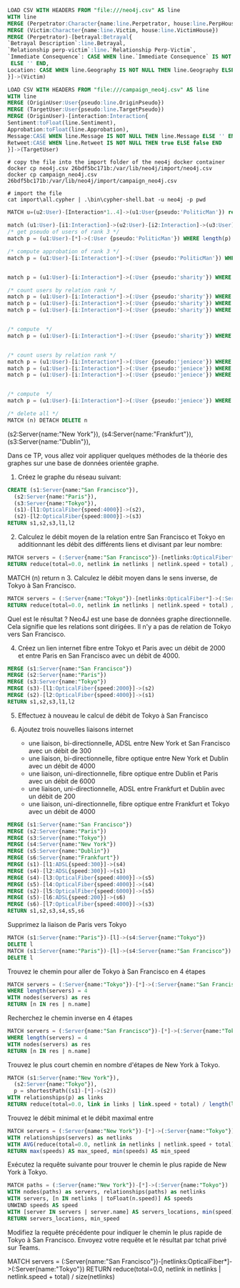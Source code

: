 
```sql
LOAD CSV WITH HEADERS FROM "file:///neo4j.csv" AS line
WITH line
MERGE (Perpetrator:Character{name:line.Perpetrator, house:line.PerpHouse})
MERGE (Victim:Character{name:line.Victim, house:line.VictimHouse})
MERGE (Perpetrator)-[betrayal:Betrayal{
`Betrayal Description`:line.Betrayal, 
`Relationship perp-victim`:line.`Relationship Perp-Victim`, 
`Immediate Consequence`: CASE WHEN line.`Immediate Consequence` IS NOT NULL THEN line.`Immediate Consequence`
 ELSE '' END,
Location: CASE WHEN line.Geography IS NOT NULL THEN line.Geography ELSE '' END
}]->(Victim)
```

```sql
LOAD CSV WITH HEADERS FROM "file:///campaign_neo4j.csv" AS line
WITH line
MERGE (OriginUser:User{pseudo:line.OriginPseudo})
MERGE (TargetUser:User{pseudo:line.TargetPseudo})
MERGE (OriginUser)-[interaction:Interaction{
Sentiment:toFloat(line.Sentiment), 
Approbation:toFloat(line.Approbation), 
Message:CASE WHEN line.Message IS NOT NULL THEN line.Message ELSE '' END,
Retweet:CASE WHEN line.Retweet IS NOT NULL THEN true ELSE false END
}]->(TargetUser)
```



```shell
# copy the file into the import folder of the neo4j docker container
docker cp neo4j.csv 26bdf5bc171b:/var/lib/neo4j/import/neo4j.csv
docker cp campaign_neo4j.csv 26bdf5bc171b:/var/lib/neo4j/import/campaign_neo4j.csv

# import the file
cat import\all.cypher | .\bin\cypher-shell.bat -u neo4j -p pwd

```

```sql
MATCH u=(u2:User)-[Interaction*1..4]->(u1:User{pseudo:'PoliticMan'}) return u

match (u1:User)-[i1:Interaction]->(u2:User)-[i2:Interaction]->(u3:User)-[i3:Interaction]->(u4:User{pseudo:'PoliticMan'}) return u1
/* get pseudo of users of rank 3 */
match p = (u1:User)-[*]->(:User {pseudo:'PoliticMan'}) WHERE length(p) = 3 RETURN u1.pseudo

/* compute approbation of rank 3 */
match p = (u1:User)-[i:Interaction*]->(:User {pseudo:'PoliticMan'}) WHERE length(p) = 3 RETURN reduce(total=1.0, x  in i | x.Approbation * total)


match p = (u1:User)-[i:Interaction*]->(:User {pseudo:'sharity'}) WHERE length(p) = 3 AND reduce(total=1.0, x  in i | x.Approbation * total) > 0.6RETURN count(u1)

/* count users by relation rank */
match p = (u1:User)-[i:Interaction*]->(:User {pseudo:'sharity'}) WHERE length(p) = 1 RETURN count(u1)
match p = (u1:User)-[i:Interaction*]->(:User {pseudo:'sharity'}) WHERE length(p) = 2 RETURN count(u1)
match p = (u1:User)-[i:Interaction*]->(:User {pseudo:'sharity'}) WHERE length(p) = 3 RETURN count(u1)


/* compute  */
match p = (u1:User)-[i:Interaction*]->(:User {pseudo:'sharity'}) WHERE length(p) = 3 AND reduce(total=1.0, x  in i | x.Approbation * total) > 0.5 RETURN count(u1)


/* count users by relation rank */
match p = (u1:User)-[i:Interaction*]->(:User {pseudo:'jeniece'}) WHERE length(p) = 1 RETURN count(u1)
match p = (u1:User)-[i:Interaction*]->(:User {pseudo:'jeniece'}) WHERE length(p) = 2 RETURN count(u1)
match p = (u1:User)-[i:Interaction*]->(:User {pseudo:'jeniece'}) WHERE length(p) = 3 RETURN count(u1)


/* compute  */
match p = (u1:User)-[i:Interaction*]->(:User {pseudo:'jeniece'}) WHERE length(p) = 3 AND reduce(total=1.0, x  in i | x.Approbation * total) > 0.5 RETURN count(u1)

/* delete all */
MATCH (n) DETACH DELETE n

```
(s2:Server{name:"New York"}),
(s4:Server{name:"Frankfurt"}),
(s3:Server{name:"Dublin"}),

Dans ce TP, vous allez voir appliquer quelques méthodes de la théorie des graphes sur une base de données orientée graphe.  


1. Créez le graphe du réseau suivant: 
```sql
CREATE (s1:Server{name:"San Francisco"}),  
  (s2:Server{name:"Paris"}),
  (s3:Server{name:"Tokyo"}),
  (s1)-[l1:OpticalFiber{speed:4000}]->(s2),
  (s2)-[l2:OpticalFiber{speed:8000}]->(s3)
RETURN s1,s2,s3,l1,l2
```

2. Calculez le débit moyen de la relation  entre San Francisco et Tokyo en additionnant les débit des différents liens et divisant par leur nombre:
```sql
MATCH servers = (:Server{name:"San Francisco"})-[netlinks:OpticalFiber*]->(:Server{name:"Tokyo"}) 
RETURN reduce(total=0.0, netlink in netlinks | netlink.speed + total) / size(netlinks)
```
MATCH (n) return n
3. Calculez le débit moyen dans le sens inverse, de Tokyo à San Francisco. 
```sql
MATCH servers = (:Server{name:"Tokyo"})-[netlinks:OpticalFiber*]->(:Server{name:"San Francisco"}) 
RETURN reduce(total=0.0, netlink in netlinks | netlink.speed + total) / size(netlinks)
```

Quel est le résultat ? 
Neo4J est une base de données graphe directionnelle. Cela signifie que les relations sont dirigées. Il n'y a pas de relation de Tokyo vers San Francisco.

4. Créez un lien internet fibre entre Tokyo et Paris avec un débit de 2000 et entre Paris en San Francisco avec un débit de  4000.
```sql
MERGE (s1:Server{name:"San Francisco"})  
MERGE (s2:Server{name:"Paris"})
MERGE (s3:Server{name:"Tokyo"})
MERGE (s3)-[l1:OpticalFiber{speed:2000}]->(s2)
MERGE (s2)-[l2:OpticalFiber{speed:4000}]->(s1)
RETURN s1,s2,s3,l1,l2
```

5. Effectuez à nouveau le calcul de débit de Tokyo à San Francisco

6. Ajoutez trois nouvelles liaisons internet 
    * une liaison, bi-directionnelle, ADSL entre New York et San Francisco avec un débit de 300
    * une liaison, bi-directionnelle, fibre optique entre New York et Dublin avec un débit de 4000
    * une liaison, uni-directionnelle, fibre optique entre Dublin et Paris avec un débit de 6000
    * une liaison, uni-directionnelle, ADSL entre Frankfurt et Dublin avec un débit de 200
    * une liaison, uni-directionnelle, fibre optique entre Frankfurt et Tokyo avec un débit de 4000
 
```sql
MERGE (s1:Server{name:"San Francisco"})  
MERGE (s2:Server{name:"Paris"})
MERGE (s3:Server{name:"Tokyo"})
MERGE (s4:Server{name:"New York"})  
MERGE (s5:Server{name:"Dublin"})
MERGE (s6:Server{name:"Frankfurt"})
MERGE (s1)-[l1:ADSL{speed:300}]->(s4)
MERGE (s4)-[l2:ADSL{speed:300}]->(s1)
MERGE (s4)-[l3:OpticalFiber{speed:4000}]->(s5)
MERGE (s5)-[l4:OpticalFiber{speed:4000}]->(s4)
MERGE (s2)-[l5:OpticalFiber{speed:6000}]->(s5)
MERGE (s5)-[l6:ADSL{speed:200}]->(s6)
MERGE (s6)-[l7:OpticalFiber{speed:4000}]->(s3)
RETURN s1,s2,s3,s4,s5,s6
```

Supprimez la liaison de Paris vers Tokyo 
```sql
MATCH (s1:Server{name:"Paris"})-[l]->(s4:Server{name:"Tokyo"})  
DELETE l
MATCH (s1:Server{name:"Paris"})-[l]->(s4:Server{name:"San Francisco"})  
DELETE l
```

Trouvez le chemin pour aller de Tokyo à San Francisco en 4 étapes 
```sql
MATCH servers = (:Server{name:"Tokyo"})-[*]->(:Server{name:"San Francisco"})
WHERE length(servers) = 4
WITH nodes(servers) as res
RETURN [n IN res | n.name] 
```

Recherchez le chemin inverse en 4 étapes
```sql
MATCH servers = (:Server{name:"San Francisco"})-[*]->(:Server{name:"Tokyo"})
WHERE length(servers) = 4
WITH nodes(servers) as res
RETURN [n IN res | n.name] 
```


Trouvez le plus court chemin en nombre d'étapes de New York à Tokyo.
```sql
MATCH (s1:Server{name:"New York"}),
  (s2:Server{name:"Tokyo"}),
  p = shortestPath((s1)-[*]->(s2))
WITH relationships(p) as links
RETURN reduce(total=0.0, link in links | link.speed + total) / length(link)
```

Trouvez le débit minimal et le débit maximal entre 
```sql
MATCH servers = (:Server{name:"New York"})-[*]->(:Server{name:"Tokyo"})
WITH relationships(servers) as netlinks
WITH AVG(reduce(total=0.0, netlink in netlinks | netlink.speed + total)) as speeds
RETURN max(speeds) AS max_speed, min(speeds) AS min_speed
```

Exécutez la requête suivante pour trouver le chemin le plus rapide de New York à Tokyo.
```sql
MATCH paths = (:Server{name:"New York"})-[*]->(:Server{name:"Tokyo"})
WITH nodes(paths) as servers, relationships(paths) as netlinks
WITH servers, [n IN netlinks | toFloat(n.speed)] AS speeds
UNWIND speeds AS speed
WITH [server IN servers | server.name] AS servers_locations, min(speed) AS min_speed
RETURN servers_locations, min_speed 
```

Modifiez la requête précédente pour indiquer le chemin le plus rapide de Tokyo à San Francisco. 
Envoyez votre requête et le résultat par tchat privé sur Teams. 


MATCH servers = (:Server{name:"San Francisco"})-[netlinks:OpticalFiber*]->(:Server{name:"Tokyo"}) 
RETURN reduce(total=0.0, netlink in netlinks | netlink.speed + total) / size(netlinks)
